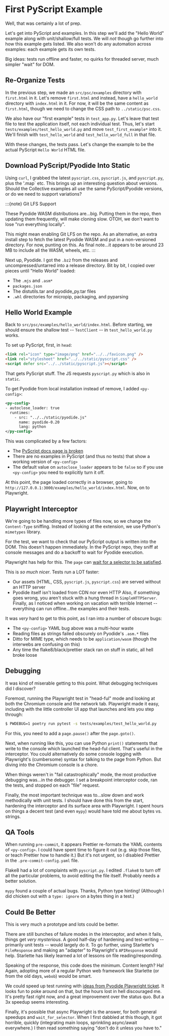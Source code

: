 # First PyScript Example

Well, that was certainly a lot of prep.

Let's get into PyScript and examples.
In this step we'll add the "Hello World" example along with unit/shallow/full tests.
We will _not_ though go further into how this example gets listed.
We also won't do any automation across examples: each example gets its own tests.

Big ideas: tests run offline and faster, no quirks for threaded server, much simpler "wait" for DOM.

## Re-Organize Tests

In the previous step, we made an `src/psc/examples` directory with `first.html` in it.
Let's remove `first.html` and instead, have a `hello_world` directory with `index.html` in it.
For now, it will be the same content as `first.html`, though we need to change the CSS path to `../static/psc.css`.

We also have our "first example" tests in `test_app.py`.
Let's leave that test file to test the application itself, not each individual test.
Thus, let's start `tests/examples/test_hello_world.py` and move `test_first_example*` into it.
We'll finish with `test_hello_world` and `test_hello_world_full` in that file.

With these changes, the tests pass.
Let's change the example to be the actual PyScript `Hello World` HTML file.

## Download PyScript/Pyodide Into Static

Using `curl`, I grabbed the latest `pyscript.css`, `pyscript.js`, and `pyscript.py`, plus the '.map` etc.
This brings up an interesting question about versions.
Should the Collective examples all use the same PyScript/Pyodide versions, or do we need to support variations?

:::{note} Git LFS Support

These Pyodide WASM distributions are...big.
Putting them in the repo, then updating them frequently, will make cloning slow.
OTOH, we don't want to lose "run everything locally".

This might mean enabling Git LFS on the repo.
As an alternative, an extra install step to fetch the latest Pyodide WASM and put in a non-versioned directory.
For now, punting on this.
As final note...it appears to be around 23 MB to include all the WASM, wheels, etc.
:::

Next up, Pyodide.
I got the `.bz2` from the releases and uncompressed/untarred into a release directory.
Bit by bit, I copied over pieces until "Hello World" loaded:

- The `.mjs` and `.asm*`
- `packages.json`
- The distutils.tar and pyodide_py.tar files
- `.whl` directories for micropip, packaging, and pyparsing

## Hello World Example

Back to `src/psc/examples/hello_world/index.html`.
Before starting, we should ensure the shallow test -- `TestClient` -- in `test_hello_world.py` works.

To set up PyScript, first, in `head`:

```html
<link rel="icon" type="image/png" href="../../favicon.png" />
<link rel="stylesheet" href="../../static/pyscript.css" />
<script defer src="../../static/pyscript.js"></script>
```

That gets PyScript stuff.
The JS requests `pyscript.py` which is also in `static`.

To get Pyodide from local installation instead of remove, I added `<py-config>`:

```xml
<py-config>
- autoclose_loader: true
  runtimes:
    - src: "../../static/pyodide.js"
      name: pyodide-0.20
      lang: python
</py-config>
```

This was complicated by a few factors:

- The [PyScript docs page is broken](https://github.com/pyscript/pyscript/issues/528)
- There are no examples in PyScript (and thus no tests) that show a working version of `<py-config>`
- The default value on `autoclose_loader` appears to be `false` so if you use `<py-config>` you need to explicitly turn it off.

At this point, the page loaded correctly in a browser, going to `http://127.0.0.1:3000/examples/hello_world/index.html`.
Now, on to Playwright.

## Playwright Interceptor

We're going to be handling more types of files now, so we change the `Content-Type` sniffing.
Instead of looking at the extension, we use Python's `mimetypes` library.

For the test, we want to check that our PyScript output is written into the DOM.
This doesn't happen immediately.
In the PyScript repo, they sniff at console messages and do a backoff to wait for Pyodide execution.

Playwright has help for this.
The `page` can [wait for a selector to be satisfied](https://playwright.dev/python/docs/api/class-page#page-wait-for-selector).

This is _so much nicer_.
Tests run a LOT faster:

- Our assets (HTML, CSS, `pyscript.js`, `pyscript.css`) are served without an HTTP server
- Pyodide itself isn't loaded from CDN nor even HTTP
  Also, if something goes wrong, you aren't stuck with a hung thread in `SimpleHTTPServer`.
  Finally, as I noticed when working on vacation with terrible Internet -- everything can run offline...the examples and their tests.

It was _very_ hard to get to this point, as I ran into a number of obscure bugs:

- The `<py-config>` YAML bug above was a multi-hour waste
- Reading files as strings failed obscurely on Pyodide's `.asm.*` files
- Ditto for MIME type, which needs to be `application/wasm` (though the interwebs are confusing on this)
- Any time the flake8/black/prettier stack ran on stuff in static, all hell broke loose

## Debugging

It was kind of miserable getting to this point.
What debugging techniques did I discover?

Foremost, running the Playwright test in "head-ful" mode and looking at both the Chromium console and the network tab.
Playwright made it easy, including with the little controller UI app that launches and lets you step through:

```bash
$ PWDEBUG=1 poetry run pytest -s tests/examples/test_hello_world.py
```

For this, you need to add a `page.pause()` after the `page.goto()`.

Next, when running like this, you can use Python `print()` statements that write to the console which launched the head-ful client.
That's useful in the interceptor.
You could alternatively do some console logging with Playwright's (cumbersome) syntax for talking to the page from Python.
But diving into the Chromium console is a chore.

When things weren't in "fail catastrophically" mode, the most productive debugging was...in the debugger.
I set a breakpoint interceptor code, ran the tests, and stopped on each "file" request.

Finally, the most important technique was to...slow down and work methodically with unit tests.
I should have done this from the start, hardening the interceptor and its surface area with Playwright.
I spent hours on things a decent test (and even `mypy`) would have told me about bytes vs. strings.

## QA Tools

When running `pre-commit`, it appears Prettier re-formats the YAML contents of `<py-config>`.
I could have spent time to figure it out (e.g. skip those files, or teach Prettier how to handle it.)
But it's not urgent, so I disabled Prettier in the `.pre-commit-config.yaml` file.

Flake8 had a lot of complaints with `pyscript.py`.
I edited `.flake8` to turn off all the particular problems, to avoid editing the file itself.
Probably needs a better solution.

`mypy` found a couple of actual bugs.
Thanks, Python type hinting!
(Although I did chicken out with a `type: ignore` on a bytes thing in a test.)

## Could Be Better

This is very much a prototype and lots could be better.

There are still bunches of failure modes in the interceptor, and when it fails, things get _very mysterious_.
A good half-day of hardening and test-writing -- primarily unit tests -- would largely do it.
To go further, using Starlette's `FileResponse` and making an "adapter" to Playwright's `APIResponse` would help.
Starlette has likely learned a lot of lessons on file reading/responding.

Speaking of the response, this code does the minimum.
Content length?
Ha!
Again, adopting more of a regular Python web framework like Starlette (or from the old days, `webob`) would be smart.

We could speed up test running with [ideas from Pyodide Playwright ticket](https://github.com/pyodide/pyodide/issues/2048).
It looks fun to poke around on that, but the hours lost in hell discouraged me.
It's pretty fast right now, and a great improvement over the status quo.
But a 3x speedup seems interesting.

Finally, it's possible that async Playwright is the answer, for both general speedups and `wait_for_selector`.
When I first dabbled at this though, it got horrible, quickly (integrating main loops, sprinkling async/await everywhere.)
I then read something saying "don't do it unless you have to."
